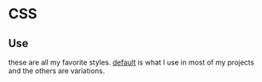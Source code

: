 # CSS
## Use 
these are all my favorite styles.
[default](https://mastercoder1323.github.io/CSS/default.css) is what I use in most of my projects and the others are variations.
